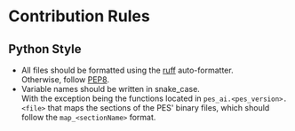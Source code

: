 # Contribution Rules
## Python Style
- All files should be formatted using the [ruff](https://docs.astral.sh/ruff/) auto-formatter.\
  Otherwise, follow [PEP8](https://peps.python.org/pep-0008/).
- Variable names should be written in snake_case.\
  With the exception being the functions located in `pes_ai.<pes_version>.<file>` that maps the sections of the PES' binary files, which should follow the `map_<sectionName>` format.
